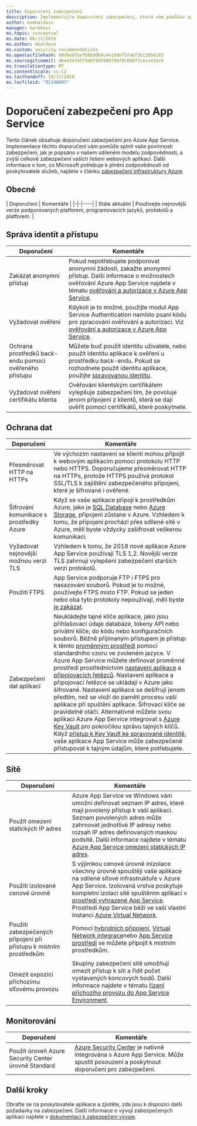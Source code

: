 ```yaml
---
title: Doporučení zabezpečení
description: Implementujte doporučení zabezpečení, která vám pomůžou splnit vaše povinnosti zabezpečení, jak uvádí náš sdílený model zodpovědnosti. Zvyšte zabezpečení své aplikace.
author: msmbaldwin
manager: barbkess
ms.topic: conceptual
ms.date: 06/17/2019
ms.author: mbaldwin
ms.custom: security-recommendations
ms.openlocfilehash: 09dbe0fbefb8b90b4c4e1ddef57abf3b13856183
ms.sourcegitcommit: dbe434f45f9d0f9d298076bf8c08672ceca416c6
ms.translationtype: MT
ms.contentlocale: cs-CZ
ms.lasthandoff: 10/17/2020
ms.locfileid: "92148093"
---
```

# <a name="security-recommendations-for-app-service"></a>Doporučení zabezpečení pro App Service

Tento článek obsahuje doporučení zabezpečení pro Azure App Service. Implementace těchto doporučení vám pomůže splnit vaše povinnosti zabezpečení, jak je popsáno v našem sdíleném modelu zodpovědnosti, a zvýší celkové zabezpečení vašich řešení webových aplikací. Další informace o tom, co Microsoft potřebuje k plnění zodpovědností od poskytovatele služeb, najdete v článku [zabezpečení infrastruktury Azure](../security/fundamentals/infrastructure.md).

## <a name="general"></a>Obecné

| Doporučení | Komentáře |
|-|-|----|
| Stále aktuální | Používejte nejnovější verze podporovaných platforem, programovacích jazyků, protokolů a platforem. |

## <a name="identity-and-access-management"></a>Správa identit a přístupu

| Doporučení | Komentáře |
|-|----|
| Zakázat anonymní přístup | Pokud nepotřebujete podporovat anonymní žádosti, zakažte anonymní přístup. Další informace o možnostech ověřování Azure App Service najdete v tématu [ověřování a autorizace v Azure App Service](overview-authentication-authorization.md).|
| Vyžadovat ověření | Kdykoli je to možné, použijte modul App Service Authentication namísto psaní kódu pro zpracování ověřování a autorizaci. Viz [ověřování a autorizace v Azure App Service](overview-authentication-authorization.md). |
| Ochrana prostředků back-endu pomocí ověřeného přístupu | Můžete buď použít identitu uživatele, nebo použít identitu aplikace k ověření u prostředku back-endu. Pokud se rozhodnete použít identitu aplikace, použijte [spravovanou identitu](overview-managed-identity.md).
| Vyžadovat ověření certifikátu klienta | Ověřování klientským certifikátem vylepšuje zabezpečení tím, že povoluje jenom připojení z klientů, která se dají ověřit pomocí certifikátů, které poskytnete. |

## <a name="data-protection"></a>Ochrana dat

| Doporučení | Komentáře |
|-|-|
| Přesměrovat HTTP na HTTPs | Ve výchozím nastavení se klienti mohou připojit k webovým aplikacím pomocí protokolu HTTP nebo HTTPS. Doporučujeme přesměrovat HTTP na HTTPs, protože HTTPS používá protokol SSL/TLS k zajištění zabezpečeného připojení, které je šifrované i ověřené. |
| Šifrování komunikace s prostředky Azure | Když se vaše aplikace připojí k prostředkům Azure, jako je [SQL Database](https://azure.microsoft.com/services/sql-database/) nebo [Azure Storage](../storage/index.yml), připojení zůstane v Azure. Vzhledem k tomu, že připojení prochází přes sdílené sítě v Azure, měli byste vždycky zašifrovat veškerou komunikaci. |
| Vyžadovat nejnovější možnou verzi TLS | Vzhledem k tomu, že 2018 nové aplikace Azure App Service používají TLS 1,2. Novější verze TLS zahrnují vylepšení zabezpečení starších verzí protokolů. |
| Použití FTPS | App Service podporuje FTP i FTPS pro nasazování souborů. Pokud je to možné, používejte FTPS místo FTP. Pokud se jeden nebo oba tyto protokoly nepoužívají, měli byste [je zakázat](deploy-ftp.md#enforce-ftps). |
| Zabezpečení dat aplikací | Neukládejte tajné klíče aplikace, jako jsou přihlašovací údaje databáze, tokeny API nebo privátní klíče, do kódu nebo konfiguračních souborů. Běžně přijímaným přístupem je přístup k těmto [proměnným prostředí](https://wikipedia.org/wiki/Environment_variable) pomocí standardního vzoru ve zvoleném jazyce. V Azure App Service můžete definovat proměnné prostředí prostřednictvím [nastavení aplikace](./configure-common.md) a [připojovacích řetězců](./configure-common.md). Nastavení aplikace a připojovací řetězce se ukládají v Azure jako šifrované. Nastavení aplikace se dešifrují jenom předtím, než se vloží do paměti procesu vaší aplikace při spuštění aplikace. Šifrovací klíče se pravidelně otáčí. Alternativně můžete svou aplikaci Azure App Service integrovat s [Azure Key Vault](../key-vault/index.yml) pro pokročilou správu tajných klíčů. Když [přístup k Key Vault ke spravované identitě](../key-vault/general/tutorial-net-create-vault-azure-web-app.md), vaše aplikace App Service může zabezpečeně přistupovat k tajným údajům, které potřebujete. |

## <a name="networking"></a>Sítě

| Doporučení | Komentáře |
|-|-|
| Použít omezení statických IP adres | Azure App Service ve Windows vám umožní definovat seznam IP adres, které mají povolený přístup k vaší aplikaci. Seznam povolených adres může zahrnovat jednotlivé IP adresy nebo rozsah IP adres definovaných maskou podsítě. Další informace najdete v tématu [Azure App Service omezení statických IP adres](app-service-ip-restrictions.md).  |
| Použití izolované cenové úrovně | S výjimkou cenové úrovně inizolace všechny úrovně spouštějí vaše aplikace na sdílené síťové infrastruktuře v Azure App Service. Izolovaná vrstva poskytuje kompletní izolaci sítě spuštěním aplikací v [prostředí vyhrazené App Service](environment/intro.md). Prostředí App Service běží ve vaší vlastní instanci [Azure Virtual Network](../virtual-network/index.yml).|
| Použití zabezpečených připojení při přístupu k místním prostředkům | Pomocí [hybridních připojení](app-service-hybrid-connections.md), [Virtual Network integrace](web-sites-integrate-with-vnet.md)nebo [App Service prostředí](environment/intro.md) se můžete připojit k místním prostředkům. |
| Omezit expozici příchozímu síťovému provozu | Skupiny zabezpečení sítě umožňují omezit přístup k síti a řídit počet vystavených koncových bodů. Další informace najdete v tématu [řízení příchozího provozu do App Service Environment](environment/app-service-app-service-environment-control-inbound-traffic.md). |

## <a name="monitoring"></a>Monitorování

| Doporučení | Komentáře |
|-|-|
|Použít úroveň Azure Security Center úrovně Standard | [Azure Security Center](../security-center/defender-for-app-service-introduction.md) je nativně integrována s Azure App Service. Může spustit posouzení a poskytnout doporučení pro zabezpečení. |

## <a name="next-steps"></a>Další kroky

Obraťte se na poskytovatele aplikace a zjistěte, zda jsou k dispozici další požadavky na zabezpečení. Další informace o vývoji zabezpečených aplikací najdete v [dokumentaci k zabezpečení vývoje](https://azure.microsoft.com/resources/develop-secure-applications-on-azure/).